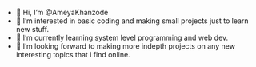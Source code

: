 - 👋 Hi, I’m @AmeyaKhanzode
- 👀 I’m interested in basic coding and making small projects just to learn new stuff.
- 🌱 I’m currently learning system level programming and web dev.
- 💞️ I’m looking forward to making more indepth projects on any new interesting topics that i find online.

<!---
AmeyaKhanzode/AmeyaKhanzode is a ✨ special ✨ repository because its `README.md` (this file) appears on your GitHub profile.
You can click the Preview link to take a look at your changes.
--->

